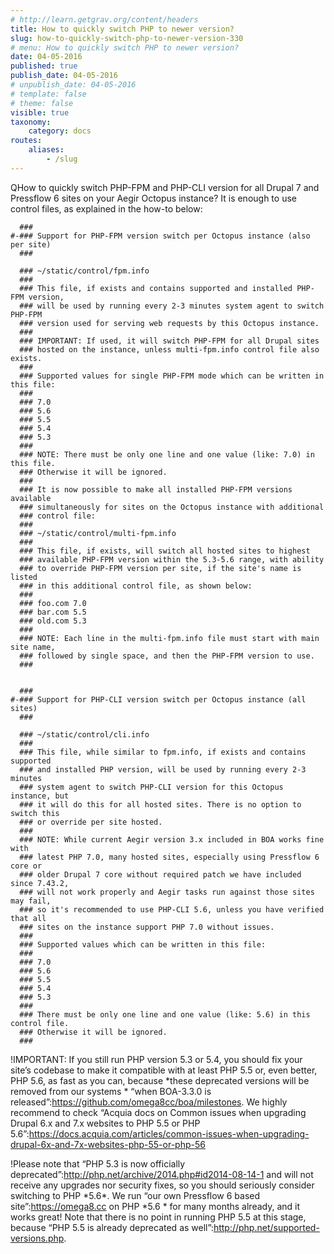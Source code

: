 ```yaml
---
# http://learn.getgrav.org/content/headers
title: How to quickly switch PHP to newer version?
slug: how-to-quickly-switch-php-to-newer-version-330
# menu: How to quickly switch PHP to newer version?
date: 04-05-2016
published: true
publish_date: 04-05-2016
# unpublish_date: 04-05-2016
# template: false
# theme: false
visible: true
taxonomy:
    category: docs
routes:
    aliases:
        - /slug
---
```


<a name="php-q"></a>

QHow to quickly switch PHP-FPM and PHP-CLI version for all Drupal 7 and Pressflow 6 sites on your Aegir Octopus instance? It is enough to use control files, as explained in the how-to below:

 
    
      ###
    #-### Support for PHP-FPM version switch per Octopus instance (also per site)
      ###
    
      ### ~/static/control/fpm.info
      ###
      ### This file, if exists and contains supported and installed PHP-FPM version,
      ### will be used by running every 2-3 minutes system agent to switch PHP-FPM
      ### version used for serving web requests by this Octopus instance.
      ###
      ### IMPORTANT: If used, it will switch PHP-FPM for all Drupal sites
      ### hosted on the instance, unless multi-fpm.info control file also exists.
      ###
      ### Supported values for single PHP-FPM mode which can be written in this file:
      ###
      ### 7.0
      ### 5.6
      ### 5.5
      ### 5.4
      ### 5.3
      ###
      ### NOTE: There must be only one line and one value (like: 7.0) in this file.
      ### Otherwise it will be ignored.
      ###
      ### It is now possible to make all installed PHP-FPM versions available
      ### simultaneously for sites on the Octopus instance with additional
      ### control file:
      ###
      ### ~/static/control/multi-fpm.info
      ###
      ### This file, if exists, will switch all hosted sites to highest
      ### available PHP-FPM version within the 5.3-5.6 range, with ability
      ### to override PHP-FPM version per site, if the site's name is listed
      ### in this additional control file, as shown below:
      ###
      ### foo.com 7.0
      ### bar.com 5.5
      ### old.com 5.3
      ###
      ### NOTE: Each line in the multi-fpm.info file must start with main site name,
      ### followed by single space, and then the PHP-FPM version to use.
      ###
    
    
      ###
    #-### Support for PHP-CLI version switch per Octopus instance (all sites)
      ###
    
      ### ~/static/control/cli.info
      ###
      ### This file, while similar to fpm.info, if exists and contains supported
      ### and installed PHP version, will be used by running every 2-3 minutes
      ### system agent to switch PHP-CLI version for this Octopus instance, but
      ### it will do this for all hosted sites. There is no option to switch this
      ### or override per site hosted.
      ###
      ### NOTE: While current Aegir version 3.x included in BOA works fine with
      ### latest PHP 7.0, many hosted sites, especially using Pressflow 6 core or
      ### older Drupal 7 core without required patch we have included since 7.43.2,
      ### will not work properly and Aegir tasks run against those sites may fail,
      ### so it's recommended to use PHP-CLI 5.6, unless you have verified that all
      ### sites on the instance support PHP 7.0 without issues.
      ###
      ### Supported values which can be written in this file:
      ###
      ### 7.0
      ### 5.6
      ### 5.5
      ### 5.4
      ### 5.3
      ###
      ### There must be only one line and one value (like: 5.6) in this control file.
      ### Otherwise it will be ignored.
      ###


<a name="php-b"></a>

!IMPORTANT: If you still run PHP version 5.3 or 5.4, you should fix your site’s codebase to make it compatible with at least PHP 5.5 or, even better, PHP 5.6, as fast as you can, because \*these deprecated versions will be removed from our systems * “when BOA-3.3.0 is released”:https://github.com/omega8cc/boa/milestones. We highly recommend to check “Acquia docs on Common issues when upgrading Drupal 6.x and 7.x websites to PHP 5.5 or PHP 5.6”:https://docs.acquia.com/articles/common-issues-when-upgrading-drupal-6x-and-7x-websites-php-55-or-php-56

<a name="php-b"></a>

!Please note that “PHP 5.3 is now officially deprecated”:http://php.net/archive/2014.php#id2014-08-14-1 and will not receive any upgrades nor security fixes, so you should seriously consider switching to PHP \*5.6\*. We run “our own Pressflow 6 based site”:https://omega8.cc on PHP \*5.6 * for many months already, and it works great! Note that there is no point in running PHP 5.5 at this stage, because “PHP 5.5 is already deprecated as well”:http://php.net/supported-versions.php.